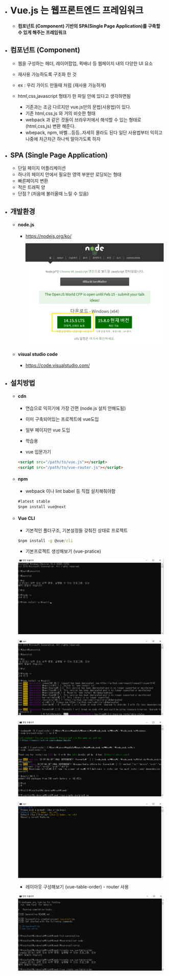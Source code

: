 



- # Vue.js 는 웹프론트엔드 프레임워크

  

  - #### 컴포넌트 (Component) 기반의 SPA(Single Page Application)를 구축할 수 있게 해주는 프레임워크

  

- ## 컴포넌트 (Component)

  

  - 웹을 구성하는 헤더, 레이어팝업, 퀵배너 등 웹페이지 내의 다양한 UI 요소

  - 재사용 가능하도록 구조화 한 것

  - ex : 우리  가이드 만들때 처럼 (재사용 가능하게)

  - html,css,javascript 형태가 한 파일 안에 있다고 생각하면됨 

    - 기존과는 조금 다르지만 vue.js만의 문법(사용법)이 있다.
    - 기존 html,css,js 와 거의 비슷한 형태 
    - webpack 과 같은 것들이 브라우저에서 해석할 수 있는 형태로(html,css,js) 변환 해준다.  
    - wbepack, npm, 바벨...등등..자세히 몰라도 된다 일단 사용법부터 익히고 나중에 차근차근 하나씩 알아가도록 하자

    

- ## SPA (Single Page Application)

  

  - 단일 페이지 어플리케이션
  - 하나의 페이지 안에서 필요한 영역 부분만 로딩되는 형태
  - 빠른페이지 변환
  - 적은 트래픽 양
  - 단점 ? (처음에 불러올때 느릴 수 있음)

  

- ## 개발환경 

  

  - #### node.js

    - https://nodejs.org/ko/

      ![](https://github.com/jewdri-kim/vue.js/blob/master/vue1/img/nodejs.png)

  - #### visual studio code

    - https://code.visualstudio.com/

    

- ## 설치방법 

  

  - #### cdn

    - 연습으로 익히기에 가장 간편 (node.js 설치 안해도됨)

    - 이미 구축되어있는 프로젝트에 vue도입

    - 일부 페이지만 vue 도입

    - 학습용 

    - vue 입문가기 

      [https://github.com/jewdri-kim/vue.js/tree/master/vue2]: 기초다루기

    ```html
    <script src="/path/to/vue.js"></script>
    <script src="/path/to/vue-router.js"></script>
    ```

  - #### npm

    - webpack 이나 lint babel 등 직접 설치해줘야함 

    ```cmd
    #latest stable
    $npm install vue@next
    ```

  - #### Vue CLI

    - 기본적인 폴더구조, 기본설정들 갖춰진 상태로 프로젝트 

    ```cmd
    $npm install -g @vue/cli
    ```

    

    - 기본프로젝트 생성해보기 (vue-pratice)

    ![](https://github.com/jewdri-kim/vue.js/blob/master/vue1/img/vue2.png)

    ![](https://github.com/jewdri-kim/vue.js/blob/master/vue1/img/vue3.png)

    ![](https://github.com/jewdri-kim/vue.js/blob/master/vue1/img/vue5.png)

    ![](https://github.com/jewdri-kim/vue.js/blob/master/vue1/img/vue6.png)

    

    - 레이아웃 구성해보기 (vue-table-order) - router 사용

    ![](https://github.com/jewdri-kim/vue.js/blob/master/vue1/img/vue8.png)

















































